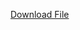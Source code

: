 [Download File](https://github.com/prateekb1/download_file_prac/raw/master/Design%20Patterns_%20Elements_of%20Reusable.pdf)
